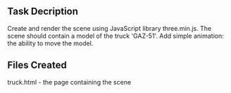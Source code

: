 ## Task Decription

Create and render the scene using JavaScript library three.min.js. The scene should contain a model of the truck 'GAZ-51'. Add simple animation: the ability to move the model.

## Files Created

truck.html - the page containing the scene
